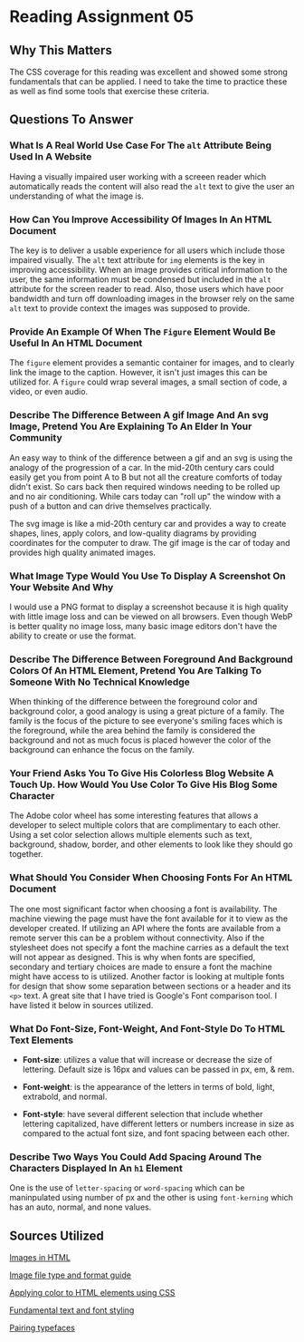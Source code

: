 # Reading Assignment 05

## Why This Matters

The CSS coverage for this reading was excellent and showed some strong fundamentals that can be applied. I need to take the time to practice these as well as find some tools that exercise these criteria.

## Questions To Answer

### What Is A Real World Use Case For The `alt` Attribute Being Used In A Website

Having a visually impaired user working with a screeen reader which automatically reads the content will also read the `alt` text to give the user an understanding of what the image is.

### How Can You Improve Accessibility Of Images In An HTML Document

The key is to deliver a usable experience for all users which include those impaired visually. The `alt` text attribute for `img` elements is the key in improving accessibility. When an image provides critical information to the user, the same information must be condensed but included in the `alt` attribute for the screen reader to read. Also, those users which have poor bandwidth and turn off downloading images in the browser rely on the same `alt` text to provide context the images was supposed to provide.

### Provide An Example Of When The `Figure` Element Would Be Useful In An HTML Document

The `figure` element provides a semantic container for images, and to clearly link the image to the caption. However, it isn't just images this can be utilized for. A `figure` could wrap several images, a small section of code, a video, or even audio.

### Describe The Difference Between A gif Image And An svg Image, Pretend You Are Explaining To An Elder In Your Community

An easy way to think of the difference between a gif and an svg is using the analogy of the progression of a car.  In the mid-20th century cars could easily get you from point A to B but not all the creature comforts of today didn't exist. So cars back then required windows needing to be rolled up and no air conditioning.  While cars today can "roll up" the window with a push of a button and can drive themselves practically.

The svg image is like a mid-20th century car and provides a way to create shapes, lines, apply colors, and low-quality diagrams by providing coordinates for the computer to draw.  The gif image is the car of today and provides high quality animated images.

### What Image Type Would You Use To Display A Screenshot On Your Website And Why

I would use a PNG format to display a screenshot because it is high quality with little image loss and can be viewed on all browsers.  Even though WebP is better quality no image loss, many basic image editors don't have the ability to create or use the format.

### Describe The Difference Between Foreground And Background Colors Of An HTML Element, Pretend You Are Talking To Someone With No Technical Knowledge

When thinking of the difference between the foreground color and background color, a good analogy is using a great picture of a family. The family is the focus of the picture to see everyone's smiling faces which is the foreground, while the area behind the family is considered the background and not as much focus is placed however the color of the background can enhance the focus on the family.

### Your Friend Asks You To Give His Colorless Blog Website A Touch Up. How Would You Use Color To Give His Blog Some Character

The Adobe color wheel has some interesting features that allows a developer to select multiple colors that are complimentary to each other. Using a set color selection allows multiple elements such as text, background, shadow, border, and other elements to look like they should go together.

### What Should You Consider When Choosing Fonts For An HTML Document

The one most significant factor when choosing a font is availability. The machine viewing the page must have the font available for it to view as the developer created. If utilizing an API where the fonts are available from a remote server this can be a problem without connectivity. Also if the stylesheet does not specify a font the machine carries as a default the text will not appear as designed. This is why when fonts are specified, secondary and tertiary choices are made to ensure a font the machine might have access to is utilized. Another factor is looking at multiple fonts for design that show some separation between sections or a header and its `<p>` text. A great site that I have tried is Google's Font comparison tool. I have listed it below in sources utilized.

### What Do Font-Size, Font-Weight, And Font-Style Do To HTML Text Elements

- **Font-size**: utilizes a value that will increase or decrease the size of lettering. Default size is 16px and values can be passed in px, em, & rem.

- **Font-weight**: is the appearance of the letters in terms of bold, light, extrabold, and normal.

- **Font-style**: have several different selection that include whether lettering capitalized, have different letters or numbers increase in size as compared to the actual font size, and font spacing between each other.

### Describe Two Ways You Could Add Spacing Around The Characters Displayed In An `h1` Element

One is the use of `letter-spacing` or `word-spacing` which can be maninpulated using number of px and the other is using `font-kerning` which has an auto, normal, and none values.

## Sources Utilized

[Images in HTML](https://developer.mozilla.org/en-US/docs/Learn/HTML/Multimedia_and_embedding/Images_in_HTML)

[Image file type and format guide](https://developer.mozilla.org/en-US/docs/Web/Media/Formats/Image_types)

[Applying color to HTML elements using CSS](https://developer.mozilla.org/en-US/docs/Web/CSS/CSS_Colors/Applying_color)

[Fundamental text and font styling](https://developer.mozilla.org/en-US/docs/Learn/CSS/Styling_text/Fundamentals)

[Pairing typefaces](https://fonts.google.com/knowledge/choosing_type/pairing_typefaces)
